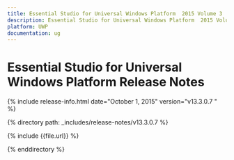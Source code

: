 ```yaml
---
title: Essential Studio for Universal Windows Platform  2015 Volume 3   Release Notes  
description: Essential Studio for Universal Windows Platform  2015 Volume 3   Release Notes  
platform: UWP
documentation: ug
---
```


# Essential Studio for Universal Windows Platform  Release Notes  

{% include release-info.html date="October 1, 2015"  version="v13.3.0.7 " %} 


{% directory path: _includes/release-notes/v13.3.0.7  %}

{% include {{file.url}} %}

{% enddirectory %}